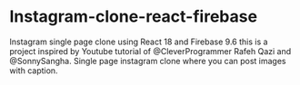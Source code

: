 # Instagram-clone-react-firebase
Instagram single page clone using React 18 and Firebase 9.6
this is a project inspired by Youtube tutorial of @CleverProgrammer Rafeh Qazi and @SonnySangha.
Single page instagram clone where you can post images with caption.
